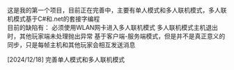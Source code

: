 这是我的第一个项目，目前正在完善中，主要有单人模式和多人联机模式，多人联机模式基于C#和.net的套接字编程  
目前的缺陷有：
    必须使用WLAN网卡进入多人联机模式
    多人联机模式主机退出时，其他玩家端未处理抛出异常
    基于客户端-服务端模式，但是并不是真正意义的同步，只是每帧主机和其他玩家会相互发送消息

  [2024/12/18] 完善单人模式和多人联机模式
  
